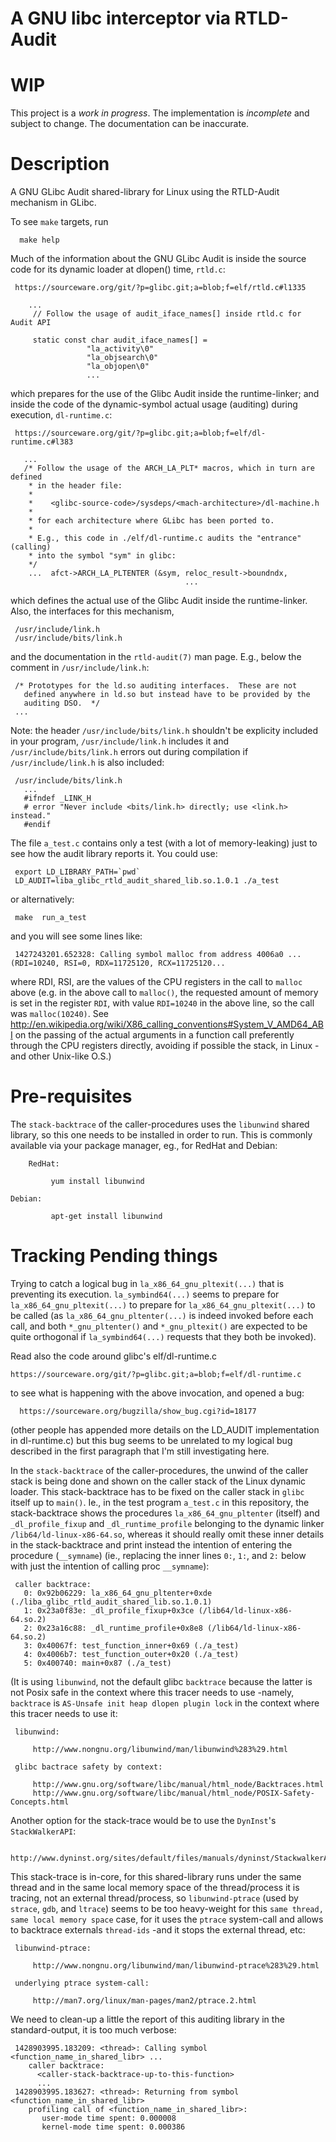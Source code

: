 # A GNU libc interceptor via RTLD-Audit 

# WIP

This project is a *work in progress*. The implementation is *incomplete* and subject to change. The documentation can be inaccurate.

# Description

A GNU GLibc Audit shared-library for Linux using the RTLD-Audit mechanism in GLibc.

To see `make` targets, run

      make help

Much of the information about the GNU GLibc Audit is inside the source code for 
its dynamic loader at dlopen() time, `rtld.c`:

     https://sourceware.org/git/?p=glibc.git;a=blob;f=elf/rtld.c#l1335
         
        ...
         // Follow the usage of audit_iface_names[] inside rtld.c for Audit API
         
         static const char audit_iface_names[] =
                     "la_activity\0"
                     "la_objsearch\0"
                     "la_objopen\0"
                     ...

which prepares for the use of the Glibc Audit inside the runtime-linker; and
inside the code of the dynamic-symbol actual usage (auditing) during execution,
`dl-runtime.c`:

     https://sourceware.org/git/?p=glibc.git;a=blob;f=elf/dl-runtime.c#l383
         
       ...
       /* Follow the usage of the ARCH_LA_PLT* macros, which in turn are defined
        * in the header file:
        * 
        *    <glibc-source-code>/sysdeps/<mach-architecture>/dl-machine.h
        * 
        * for each architecture where GLibc has been ported to.
        * 
        * E.g., this code in ./elf/dl-runtime.c audits the "entrance" (calling) 
        * into the symbol "sym" in glibc:
        */
        ...  afct->ARCH_LA_PLTENTER (&sym, reloc_result->boundndx,
                                           ...
        

which defines the actual use of the Glibc Audit inside the runtime-linker. Also,
the interfaces for this mechanism,

     /usr/include/link.h
     /usr/include/bits/link.h

and the documentation in the `rtld-audit(7)` man page. E.g., below the comment 
in `/usr/include/link.h`:

     /* Prototypes for the ld.so auditing interfaces.  These are not
       defined anywhere in ld.so but instead have to be provided by the
       auditing DSO.  */
     ...

Note: the header `/usr/include/bits/link.h` shouldn't be explicity included
in your program, `/usr/include/link.h` includes it and 
`/usr/include/bits/link.h` errors out during compilation if 
`/usr/include/link.h` is also included:

     /usr/include/bits/link.h
       ...
       #ifndef _LINK_H
       # error "Never include <bits/link.h> directly; use <link.h> instead."
       #endif

The file `a_test.c` contains only a test (with a lot of memory-leaking) just to
see how the audit library reports it. You could use:

     export LD_LIBRARY_PATH=`pwd`
     LD_AUDIT=liba_glibc_rtld_audit_shared_lib.so.1.0.1 ./a_test

or alternatively:

     make  run_a_test

and you will see some lines like:

     1427243201.652328: Calling symbol malloc from address 4006a0 ... (RDI=10240, RSI=0, RDX=11725120, RCX=11725120...

where RDI, RSI, are the values of the CPU registers in the call to `malloc` above 
(e.g. in the above call to `malloc()`, the requested amount of memory is set in 
the register `RDI`, with value `RDI=10240` in the above line, so the call was 
`malloc(10240)`. See 
http://en.wikipedia.org/wiki/X86_calling_conventions#System_V_AMD64_ABI 
on the passing of the actual arguments in a function call preferently through 
the CPU registers directly, avoiding if possible the stack, in Linux -and other 
Unix-like O.S.)

# Pre-requisites

The `stack-backtrace` of the caller-procedures uses the `libunwind` shared library,
so this one needs to be installed in order to run. This is commonly available via
your package manager, eg., for RedHat and Debian:

        RedHat:
        
             yum install libunwind
         
	Debian:
        
             apt-get install libunwind

# Tracking Pending things

Trying to catch a logical bug in `la_x86_64_gnu_pltexit(...)` that is preventing 
its execution. `la_symbind64(...)` seems to prepare for `la_x86_64_gnu_pltexit(...)`
to prepare for `la_x86_64_gnu_pltexit(...)` to be called (as `la_x86_64_gnu_pltenter(...)`
is indeed invoked before each call, and both `*_gnu_pltenter()` and `*_gnu_pltexit()`
are expected to be quite orthogonal if `la_symbind64(...)` requests that they both be
invoked).

Read also the code around glibc's elf/dl-runtime.c

    https://sourceware.org/git/?p=glibc.git;a=blob;f=elf/dl-runtime.c
								       
to see what is happening with the above invocation, and opened a bug:

      https://sourceware.org/bugzilla/show_bug.cgi?id=18177

(other people has appended more details on the LD_AUDIT implementation in 
dl-runtime.c) but this bug seems to be unrelated to my logical bug 
described in the first paragraph that I'm still investigating here.

In the `stack-backtrace` of the caller-procedures, the unwind of the caller stack
is being done and shown on the caller stack of the Linux dynamic loader. This 
stack-backtrace has to be fixed on the caller stack in `glibc` itself up to `main()`.
Ie., in the test program `a_test.c` in this repository, the stack-backtrace
shows the procedures `la_x86_64_gnu_pltenter` (itself) and `_dl_profile_fixup`
and `_dl_runtime_profile` belonging to the dynamic linker `/lib64/ld-linux-x86-64.so`,
whereas it should really omit these inner details in the stack-backtrace and print
instead the intention of entering the procedure (`__symname`) (ie., replacing the
inner lines `0:`, `1:`, and `2:` below with just the intention of calling proc 
`__symname`):

     caller backtrace:
       0: 0x92b06229: la_x86_64_gnu_pltenter+0xde (./liba_glibc_rtld_audit_shared_lib.so.1.0.1)
       1: 0x23a0f83e: _dl_profile_fixup+0x3ce (/lib64/ld-linux-x86-64.so.2)
       2: 0x23a16c88: _dl_runtime_profile+0x8e8 (/lib64/ld-linux-x86-64.so.2)
       3: 0x40067f: test_function_inner+0x69 (./a_test)
       4: 0x4006b7: test_function_outer+0x20 (./a_test)
       5: 0x400740: main+0x87 (./a_test)

(It is using `libunwind`, not the default glibc `backtrace` because the latter
is not Posix safe in the context where this tracer needs to use -namely, `backtrace`
is `AS-Unsafe init heap dlopen plugin lock` in the context where this tracer 
needs to use it:

     libunwind:
     
         http://www.nongnu.org/libunwind/man/libunwind%283%29.html
     
     glibc bactrace safety by context:
     
         http://www.gnu.org/software/libc/manual/html_node/Backtraces.html
         http://www.gnu.org/software/libc/manual/html_node/POSIX-Safety-Concepts.html

Another option for the stack-trace would be to use the `DynInst`'s `StackWalkerAPI`:

     http://www.dyninst.org/sites/default/files/manuals/dyninst/StackwalkerAPI.pdf

This stack-trace is in-core, for this shared-library runs under the same thread
and in the same local memory space of the thread/process it is tracing, not an 
external thread/process, so `libunwind-ptrace` (used by `strace`, `gdb`, and 
`ltrace`) seems to be too heavy-weight for this `same thread, same local memory
space` case, for it uses the `ptrace` system-call and allows to backtrace 
externals `thread-ids` -and it stops the external thread, etc:

     libunwind-ptrace:
     
         http://www.nongnu.org/libunwind/man/libunwind-ptrace%283%29.html
     
     underlying ptrace system-call:
     
         http://man7.org/linux/man-pages/man2/ptrace.2.html

We need to clean-up a little the report of this auditing library in the standard-output,
it is too much verbose:


     1428903995.183209: <thread>: Calling symbol <function_name_in_shared_libr> ...
        caller backtrace:
          <caller-stack-backtrace-up-to-this-function>
          ...
     1428903995.183627: <thread>: Returning from symbol <function_name_in_shared_libr>
        profiling call of <function_name_in_shared_libr>:
           user-mode time spent: 0.000008
           kernel-mode time spent: 0.000386
      

